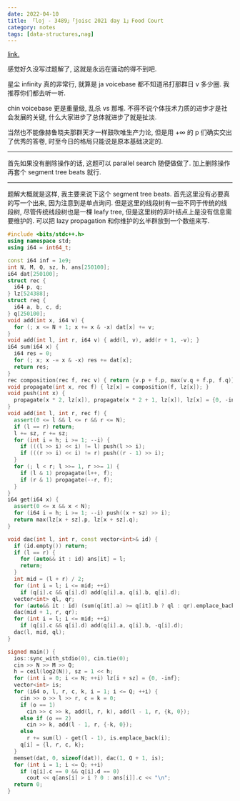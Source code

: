 ```yaml
---
date: 2022-04-10
title: 「loj - 3489」「joisc 2021 day 1」Food Court
category: notes
tags: [data-structures,nag]
---
```


[link.](https://loj.ac/p/3489)

感觉好久没写过题解了, 这就是永远在骚动的得不到吧.

星尘 infinity 真的非常行, 就算是 ja voicebase 都不知道吊打那群日 v 多少圈. 我推荐你们都去听一听.

chin voicebase 更是重量级, 乱杀 vs 那堆. 不得不说个体技术力质的进步才是社会发展的关键, 什么大家进步了总体就进步了就是扯淡.

当然也不能像赫鲁晓夫那群天才一样鼓吹唯生产力论, 但是用 $+\infty$ 的 p 们确实交出了优秀的答卷, 时至今日的格局只能说是原本基础决定的.

---

首先如果没有删除操作的话, 这题可以 parallel search 随便做做了. 加上删除操作再套个 segment tree beats 就行.

---

题解大概就是这样, 我主要来说下这个 segment tree beats. 首先这里没有必要真的写一个出来, 因为注意到是单点询问. 但是这里的线段树有一些不同于传统的线段树, 尽管传统线段树也是一棵 leafy tree, 但是这里树的非叶结点上是没有信息需要维护的. 可以把 lazy propagation 和你维护的幺半群放到一个数组来写.

```cpp
#include <bits/stdc++.h>
using namespace std;
using i64 = int64_t;

const i64 inf = 1e9;
int N, M, Q, sz, h, ans[250100];
i64 dat[250100];
struct rec {
  i64 p, q;
} lz[524388];
struct req {
  i64 a, b, c, d;
} q[250100];
void add(int x, i64 v) {
  for (; x <= N + 1; x += x & -x) dat[x] += v;
}
void add(int l, int r, i64 v) { add(l, v), add(r + 1, -v); }
i64 sum(i64 x) {
  i64 res = 0;
  for (; x; x -= x & -x) res += dat[x];
  return res;
}
rec composition(rec f, rec v) { return {v.p + f.p, max(v.q + f.p, f.q)}; }
void propagate(int x, rec f) { lz[x] = composition(f, lz[x]); }
void push(int x) {
  propagate(x * 2, lz[x]), propagate(x * 2 + 1, lz[x]), lz[x] = {0, -inf};
}
void add(int l, int r, rec f) {
  assert(0 <= l && l <= r && r <= N);
  if (l == r) return;
  l += sz, r += sz;
  for (int i = h; i >= 1; --i) {
    if (((l >> i) << i) != l) push(l >> i);
    if (((r >> i) << i) != r) push((r - 1) >> i);
  }
  for (; l < r; l >>= 1, r >>= 1) {
    if (l & 1) propagate(l++, f);
    if (r & 1) propagate(--r, f);
  }
}
i64 get(i64 x) {
  assert(0 <= x && x < N);
  for (i64 i = h; i >= 1; --i) push((x + sz) >> i);
  return max(lz[x + sz].p, lz[x + sz].q);
}

void dac(int l, int r, const vector<int>& id) {
  if (id.empty()) return;
  if (l == r) {
    for (auto&& it : id) ans[it] = l;
    return;
  }
  int mid = (l + r) / 2;
  for (int i = l; i <= mid; ++i)
    if (q[i].c && q[i].d) add(q[i].a, q[i].b, q[i].d);
  vector<int> ql, qr;
  for (auto&& it : id) (sum(q[it].a) >= q[it].b ? ql : qr).emplace_back(it);
  dac(mid + 1, r, qr);
  for (int i = l; i <= mid; ++i)
    if (q[i].c && q[i].d) add(q[i].a, q[i].b, -q[i].d);
  dac(l, mid, ql);
}

signed main() {
  ios::sync_with_stdio(0), cin.tie(0);
  cin >> N >> M >> Q;
  h = ceil(log2(N)), sz = 1 << h;
  for (int i = 0; i <= N; ++i) lz[i + sz] = {0, -inf};
  vector<int> is;
  for (i64 o, l, r, c, k, i = 1; i <= Q; ++i) {
    cin >> o >> l >> r, c = k = 0;
    if (o == 1)
      cin >> c >> k, add(l, r, k), add(l - 1, r, {k, 0});
    else if (o == 2)
      cin >> k, add(l - 1, r, {-k, 0});
    else
      r += sum(l) - get(l - 1), is.emplace_back(i);
    q[i] = {l, r, c, k};
  }
  memset(dat, 0, sizeof(dat)), dac(1, Q + 1, is);
  for (int i = 1; i <= Q; ++i)
    if (q[i].c == 0 && q[i].d == 0)
      cout << q[ans[i] > i ? 0 : ans[i]].c << "\n";
  return 0;
}
```
    